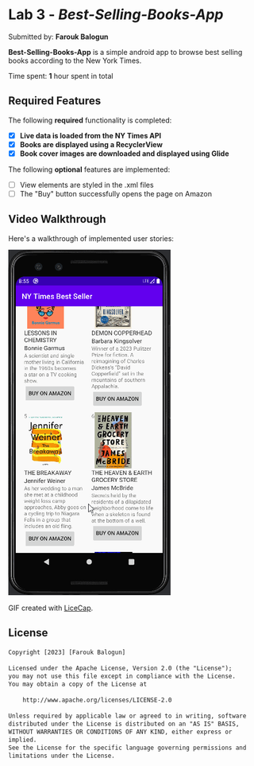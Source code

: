# Lab 3 - *Best-Selling-Books-App*

Submitted by: **Farouk Balogun**

**Best-Selling-Books-App** is a simple android app to browse best selling books according to the New York Times.

Time spent: **1** hour spent in total

## Required Features

The following **required** functionality is completed:

- [X] **Live data is loaded from the NY Times API**
- [X] **Books are displayed using a RecyclerView**
- [X] **Book cover images are downloaded and displayed using Glide**

The following **optional** features are implemented:

- [ ] View elements are styled in the .xml files
- [ ] The "Buy" button successfully opens the page on Amazon

## Video Walkthrough

Here's a walkthrough of implemented user stories:

<img src='walkthrough.gif' title='Video Walkthrough' width='' alt='Video Walkthrough' />

<!-- Replace this with whatever GIF tool you used! -->
GIF created with [LiceCap](http://www.cockos.com/licecap).


## License

    Copyright [2023] [Farouk Balogun]

    Licensed under the Apache License, Version 2.0 (the "License");
    you may not use this file except in compliance with the License.
    You may obtain a copy of the License at

        http://www.apache.org/licenses/LICENSE-2.0

    Unless required by applicable law or agreed to in writing, software
    distributed under the License is distributed on an "AS IS" BASIS,
    WITHOUT WARRANTIES OR CONDITIONS OF ANY KIND, either express or implied.
    See the License for the specific language governing permissions and
    limitations under the License.
